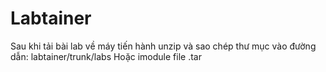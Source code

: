 # Labtainer
Sau khi tải bài lab về máy tiến hành unzip và sao chép thư mục vào đường dẫn: labtainer/trunk/labs
Hoặc imodule file .tar
